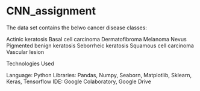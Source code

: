 # CNN_assignment

The data set contains the belwo cancer disease classes:

Actinic keratosis
Basal cell carcinoma
Dermatofibroma
Melanoma
Nevus
Pigmented benign keratosis
Seborrheic keratosis
Squamous cell carcinoma
Vascular lesion


Technologies Used

Language: Python
Libraries: Pandas, Numpy, Seaborn, Matplotlib, Sklearn, Keras, Tensorflow
IDE: Google Colaboratory, Google Drive
